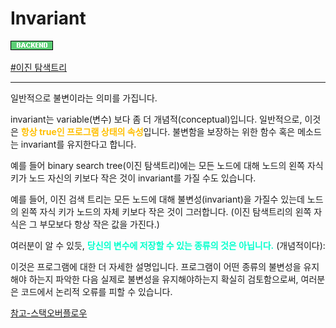 # Invariant

![Backend](../../2TAT1C/Label_Backend.png)

<a href="https://www.google.com/search?sxsrf=ALeKk003d-pO5eb1jgpaV7hBqnNczTFzxQ%3A1604565042893&ei=MrijX82FNor_wAPnro74Cw&q=binary+search+tree+Invariant&oq=binary+search+tree+Invariant&gs_lcp=CgZwc3ktYWIQAzICCAAyBggAEAUQHjoECAAQRzoKCAAQkQIQRhD5AToGCAAQBxAeOgUIABDLAVCTP1jyQ2C4RWgAcAN4AIABqwGIAZEEkgEDMC40mAEAoAEBoAECqgEHZ3dzLXdpesgBCMABAQ&sclient=psy-ab&ved=0ahUKEwjN5pnL_ursAhWKP3AKHWeXA78Q4dUDCA0&uact=5">#이진 탐색트리</a>

---

일반적으로 불변이라는 의미를 가집니다.

invariant는 variable(변수) 보다 좀 더 개념적(conceptual)입니다. 일반적으로, 이것은 <span style="color:#FFBF00; font-weight:bold;">항상 true인 프로그램 상태의 속성</span>입니다. 불변함을 보장하는 위한 함수 혹은 메소드는 invariant를 유지한다고 합니다.

예를 들어 binary search tree(이진 탐색트리)에는 모든 노드에 대해 노드의 왼쪽 자식 키가 노드 자신의 키보다 작은 것이 invariant를 가질 수도 있습니다.

예를 들어, 이진 검색 트리는 모든 노드에 대해 불변성(invariant)을 가질수 있는데 노드의 왼쪽 자식 키가 노드의 자체 키보다 작은 것이 그러합니다. (이진 탐색트리의 왼쪽 자식은 그 부모보다 항상 작은 값을 가진다.)

여러분이 알 수 있듯, <span style="color:#00FFCC; font-weight:bold;">당신의 변수에 저장할 수 있는 종류의 것은 아닙니다.</span> (개념적이다):


이것은 프로그램에 대한 더 자세한 설명입니다. 프로그램이 어떤 종류의 불변성을 유지해야 하는지 파악한 다음 실제로 불변성을 유지해야하는지 확실히 검토함으로써, 여러분은 코드에서 논리적 오류를 피할 수 있습니다.

<a href="https://stackoverflow.com/questions/112064/what-is-an-invariant/">참고-스택오버플로우</a>

